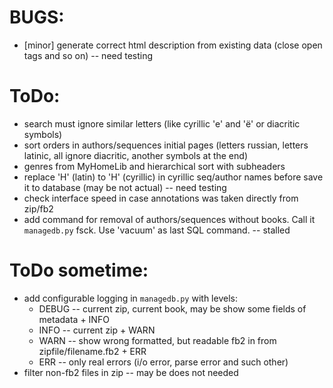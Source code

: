 # BUGS:

  * [minor] generate correct html description from existing data (close open tags and so on) -- need testing

# ToDo:

  * search must ignore similar letters (like cyrillic 'е' and 'ё' or diacritic symbols)
  * sort orders in authors/sequences initial pages (letters russian, letters latinic, all ignore diacritic, another symbols at the end)
  * genres from MyHomeLib and hierarchical sort with subheaders
  * replace 'H' (latin) to 'Н' (cyrillic) in cyrillic seq/author names before save it to database (may be not actual) -- need testing
  * check interface speed in case annotations was taken directly from zip/fb2
  * add command for removal of authors/sequences without books. Call it `managedb.py` fsck. Use 'vacuum' as last SQL command. -- stalled

# ToDo sometime:

  * add configurable logging in `managedb.py` with levels:
    - DEBUG -- current zip, current book, may be show some fields of metadata + INFO
    - INFO  -- current zip + WARN
    - WARN  -- show wrong formatted, but readable fb2 in from zipfile/filename.fb2 + ERR
    - ERR   -- only real errors (i/o error, parse error and such other)
  * filter non-fb2 files in zip -- may be does not needed
